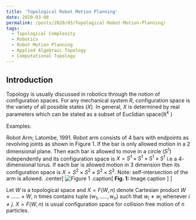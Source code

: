 ```yaml
---
title: 'Topological Robot Motion Planning'
date: 2020-03-08
permalink: /posts/2020/03/Topological-Robot-Motion-Planning/
tags:
  - Topological Complexity
  - Robotics
  - Robot Motion Planning
  - Applied Algebraic Topology
  - Computational Topology
---
```


## Introduction ##
Topology is usually discussed in robotics through the notion of configuration spaces. For any mechanical system $R$, configuration space is the variety of all possible states ($X$).
In general, $X$ is determined by real parameters which can be stated as a subset of Euclidian space($\mathbb{R}^k$ )

Examples:

Robot Arm; Latombe, 1991. Robot arm consists of $4$ bars with endpoints as revolving joints as shown in Figure 1. If the bar is only allowed motion in a $2$ dimensional plane. 
Then each bar is allowed to move in a circle ($S^1$) independently and its configuration space is $X =  S^1 \times S^1 \times S^1 \times S^1$ i.e a $4$-dimensional torus. 
If each bar is allowed motion in $3$ dimension then its configuration space is $X =  S^2 \times S^2 \times S^2 \times S^2$. Note: self-intersection of the arm is allowed.
.center[
![Figure 1]( https://pragup.github.io/images/topologyrobotmotionplanning_Figure1.PNG )
.caption[
**Fig. 1:** Image caption
]
]


Let $W$ is a topological space and $X = F(W, n)$ denote Cartesian product $W \times ...... \times W$, $n$ times  contains tuple $(w_1,....., w_n)$ such that $w_i \neq w_j$ whenever $i \neq j$. $X = F(W, n)$ is usual configuration space for collision free motion of $n$ particles.

